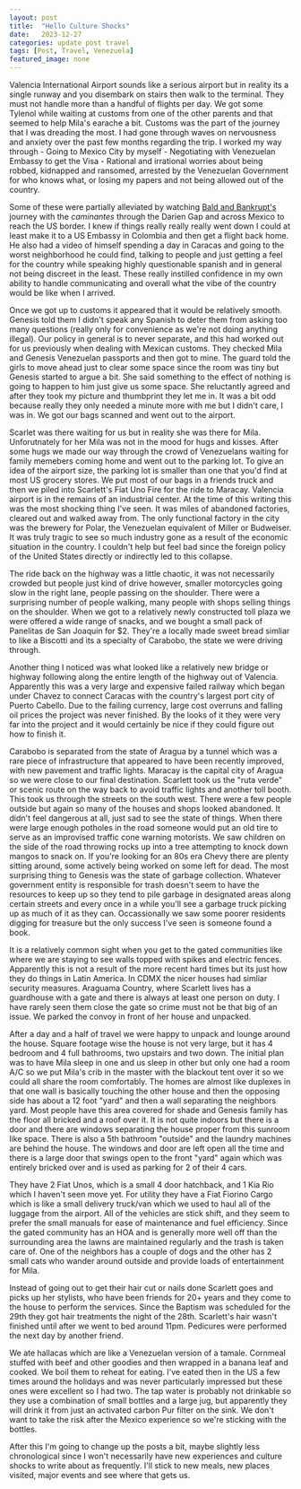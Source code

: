 ```yaml
---
layout: post
title:  "Hello Culture Shocks"
date:   2023-12-27
categories: update post travel
tags: [Post, Travel, Venezuela]
featured_image: none
---
```


Valencia International Airport sounds like a serious airport but in reality its a single runway and you disembark on stairs then walk to the terminal. They must not handle more than a handful of flights per day. We got some Tylenol while waiting at customs from one of the other parents and that seemed to help Mila's earache a bit.
Customs was the part of the journey that I was dreading the most. I had gone through waves on nervousness and anxiety over the past few months regarding the trip. I worked my way through
    - Going to Mexico City by myself
    - Negotiating with Venezuelan Embassy to get the Visa
    - Rational and irrational worries about being robbed, kidnapped and ransomed, arrested by the Venezuelan Government for who knows what, or losing my papers and not being allowed out of the country.

Some of these were partially alleviated by watching [Bald and Bankrupt's](https://www.youtube.com/channel/UCxDZs_ltFFvn0FDHT6kmoXA) journey with the _caminantes_ through the Darien Gap and across Mexico to reach the US border. I knew if things really really really went down I could at least make it to a US Embassy in Colombia and then get a flight back home. He also had a video of himself spending a day in Caracas and going to the worst neighborhood he could find, talking to people and just getting a feel for the country while speaking highly questionable spanish and in general not being discreet in the least. These really instilled confidence in my own ability to handle communicating and overall what the vibe of the country would be like when I arrived.

<!--more-->

Once we got up to customs it appeared that it would be relatively smooth. Genesis told them I didn't speak any Spanish to deter them from asking too many questions (really only for convenience as we're not doing anything illegal). Our policy in general is to never separate, and this had worked out for us previously when dealing with Mexican customs. They checked Mila and Genesis Venezuelan passports and then got to mine. The guard told the girls to move ahead just to clear some space since the room was tiny but Genesis started to argue a bit. She said something to the effect of nothing is going to happen to him just give us some space. She reluctantly agreed and after they took my picture and thumbprint they let me in. It was a bit odd because really they only needed a minute more with me but I didn't care, I was in. We got our bags scanned and went out to the airport.

Scarlet was there waiting for us but in reality she was there for Mila. Unforutnately for her Mila was not in the mood for hugs and kisses. After some hugs we made our way through the crowd of Venezuelans waiting for family memebers coming home and went out to the parking lot. To give an idea of the airport size, the parking lot is smaller than one that you'd find at most US grocery stores. We put most of our bags in a friends truck and then we piled into Scarlett's Fiat Uno Fire for the ride to Maracay. Valencia airport is in the remains of an industrial center. At the time of this writing this was the most shocking thing I've seen. It was miles of abandoned factories, cleared out and walked away from. The only functional factory in the city was the brewery for Polar, the Venezuelan equivalent of Miller or Budweiser. It was truly tragic to see so much industry gone as a result of the economic situation in the country. I couldn't help but feel bad since the foreign policy of the United States directly or indirectly led to this collapse.

The ride back on the highway was a little chaotic, it was not necessarily crowded but people just kind of drive however, smaller motorcycles going slow in the right lane, people passing on the shoulder. There were a surprising number of people walking, many people with shops selling things on the shoulder. When we got to a relatively newly constructed toll plaza we were offered a wide range of snacks, and we bought a small pack of Panelitas de San Joaquin for $2. They're a locally made sweet bread simliar to like a Biscotti and its a specialty of Carabobo, the state we were driving through. 

Another thing I noticed was what looked like a relatively new bridge or highway following along the entire length of the highway out of Valencia. Apparently this was a very large and expensive failed railway which began under Chavez to connect Caracas with the country's largest port city of Puerto Cabello. Due to the failing currency, large cost overruns and falling oil prices the project was never finished. By the looks of it they were very far into the project and it would certainly be nice if they could figure out how to finish it.

Carabobo is separated from the state of Aragua by a tunnel which was a rare piece of infrastructure that appeared to have been recently improved, with new pavement and traffic lights. Maracay is the capital city of Aragua so we were close to our final destination. Scarlett took us the "ruta verde" or scenic route on the way back to avoid traffic lights and another toll booth. This took us through the streets on the south west. There were a few people outside but again so many of the houses and shops looked abandoned. It didn't feel dangerous at all, just sad to see the state of things. When there were large enough potholes in the road someone would put an old tire to serve as an improvised traffic cone warning motorists. We saw children on the side of the road throwing rocks up into a tree attempting to knock down mangos to snack on. If you're looking for an 80s era Chevy there are plenty sitting around, some actively being worked on some left for dead. The most surprising thing to Genesis was the state of garbage collection. Whatever government entity is responsible for trash doesn't seem to have the resources to keep up so they tend to pile garbage in designated areas along certain streets and every once in a while you'll see a garbage truck picking up as much of it as they can. Occassionally we saw some poorer residents digging for treasure but the only success I've seen is someone found a book.

It is a relatively common sight when you get to the gated communities like where we are staying to see walls topped with spikes and electric fences. Apparently this is not a result of the more recent hard times but its just how they do things in Latin America. In CDMX the nicer houses had simliar security measures.  Araguama Country, where Scarlett lives has a guardhouse with a gate and there is always at least one person on duty. I have rarely seen them close the gate so crime must not be that big of an issue. We parked the convoy in front of her house and unpacked.  

After a day and a half of travel we were happy to unpack and lounge around the house.  Square footage wise the house is not very large, but it has 4 bedroom and 4 full bathrooms, two upstairs and two down. The initial plan was to have Mila sleep in one and us sleep in other but only one had a room A/C so we put Mila's crib in the master with the blackout tent over it so we could all share the room comfortably. The homes are almost like duplexes in that one wall is basically touching the other house and then the opposing side has about a 12 foot "yard" and then a wall separating the neighbors yard. Most people have this area covered for shade and Genesis family has the floor all bricked and a roof over it. It is not quite indoors but there is a door and there are windows separating the house proper from this sunroom like space. There is also a 5th bathroom "outside" and the laundry machines are behind the house. The windows and door are left open all the time and there is a large door that swings open to the front "yard" again which was entirely bricked over and is used as parking for 2 of their 4 cars. 

They have 2 Fiat Unos, which is a small 4 door hatchback, and 1 Kia Rio which I haven't seen move yet. For utility they have a Fiat Fiorino Cargo which is like a small delivery truck/van which we used to haul all of the luggage from the airport. All of the vehicles are stick shift, and they seem to prefer the small manuals for ease of maintenance and fuel efficiency. Since the gated community has an HOA and is generally more well off than the surrounding area the lawns are maintained regularly and the trash is taken care of. One of the neighbors has a couple of dogs and the other has 2 small cats who wander around outside and provide loads of entertainment for Mila.

Instead of going out to get their hair cut or nails done Scarlett goes and picks up her stylists, who have been friends for 20+ years and they come to the house to perform the services. Since the Baptism was scheduled for the 29th they got hair treatments the night of the 28th. Scarlett's hair wasn't finished until after we went to bed around 11pm. Pedicures were performed the next day by another friend.

We ate hallacas which are like a Venezuelan version of a tamale. Cornmeal stuffed with beef and other goodies and then wrapped in a banana leaf and cooked. We boil them to reheat for eating. I've eated then in the US a few times around the holidays and was never particularly impressed but these ones were excellent so I had two. The tap water is probably not drinkable so they use a combination of small bottles and a large jug, but apparently they will drink it from just an activated carbon Pur filter on the sink. We don't want to take the risk after the Mexico experience so we're sticking with the bottles.

After this I'm going to change up the posts a bit, maybe slightly less chronological since I won't necessarily have new experiences and culture shocks to write about as frequently. I'll stick to new meals, new places visited, major events and see where that gets us.
